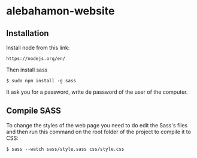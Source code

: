 # alebahamon-website

## Installation

Install node from this link:

    https://nodejs.org/en/

Then install sass

    $ sudo npm install -g sass

It ask you for a password, write de password of the user of the computer.


## Compile SASS

To change the styles of the web page you need to do edit the Sass's files and
then run this command on the root folder of the project to compile it to CSS:

    $ sass --watch sass/style.sass css/style.css
